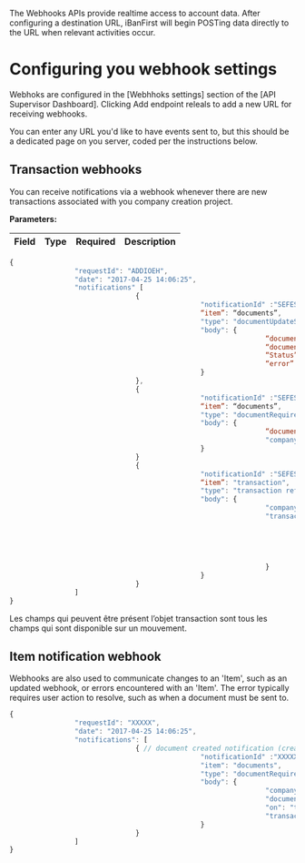
The Webhooks APIs provide realtime access to account data. After configuring a destination URL, iBanFirst will begin POSTing data directly to the URL when relevant activities occur.

# Configuring you webhook settings #

Webhoks are configured in the [Webhhoks settings] section of the [API Supervisor Dashboard]. Clicking Add endpoint releals to add a new URL for receiving webhooks.

You can enter any URL you'd like to have events sent to, but this should be a dedicated page on you server, coded per the instructions below. 




## Transaction  webhooks ##

You can receive notifications via a webhook whenever there are new transactions associated with you company creation project.

**Parameters:**

| Field | Type | Required | Description |
|-------|------|----------|-------------|

```js
{
                "requestId": "ADDIOEH",
                "date": "2017-04-25 14:06:25",
                "notifications" [
                               {
                                               "notificationId" :"SEFES21",
                                               “item”: “documents”, 
                                               "type": "documentUpdateStatus",
                                               "body": {
                                                               “documentId”: “XXXXX”,
                                                               “documentType”: “proofOfId”, 
                                                               “Status”: “refused”,
                                                               “error”: “Unreadable”,
                                               }
                               },
                               {
                                               "notificationId" :"SEFES22",
                                               “item”: “documents”, 
                                               "type": "documentRequired",
                                               "body": {
                                                               “documentType”: “proofOfId”, 
                                                               "companyId": "QEF455E"
                                               }
                               }
                               {
                                               "notificationId" :"SEFES23",
                                               “item”: "transaction", 
                                               "type": "transaction refused",
                                               "body": {
                                                               "companyId": "QEF455E",
                                                               "transaction":{
                                                                               "emetteur": ,
                                                                               "bankSource": ,
                                                                               "amount": ,
                                                                               "codeCommunication" : ,
                                                                               ...
                                                               }
                                               }
                               }
                ]
}
```
Les champs qui peuvent être présent l’objet transaction sont tous les champs qui sont disponible sur un mouvement.

## Item notification webhook ##

Webhooks are also used to communicate changes to an 'Item', such as an updated webhook, or errors encountered with an 'Item'. The error typically requires user action to resolve, such as when a document must be sent to.

```js
{
                "requestId": "XXXXX",
                "date": "2017-04-25 14:06:25",
                "notifications": [
                               { // document created notification (creasoc)
                                               "notificationId" :"XXXXX",
                                               "item": "documents", 
                                               "type": "documentRequired",
                                               "body": {
                                                               "companyId": "XXXXX"
                                                               "documentType": "proofOfId",
                                                               "on": "transaction",
                                                               "transactionId": "XXXX"
                                               }
                               }
                ]
}

```
